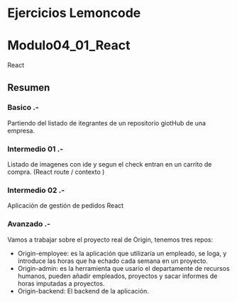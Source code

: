 # Ejercicios Lemoncode

# Modulo04_01_React

React

## Resumen

### Basico .-

Partiendo del listado de itegrantes de un repositorio giotHub de una empresa.

### Intermedio 01 .-

Listado de imagenes con ide y segun el check entran en un carrito de compra. (React route / contexto )

### Intermedio 02 .-

Aplicación de gestión de pedidos React

### Avanzado .-

Vamos a trabajar sobre el proyecto real de Origin, tenemos tres repos:

* Origin-employee: es la aplicación que utilizaría un empleado, se loga, y introduce las horas que ha echado cada semana en un proyecto.
* Origin-admin: es la herramienta que usario el departamente de recursos humanos, pueden añadir empleados, proyectos y sacar informes de horas imputadas a proyectos.
* Origin-backend: El backend de la aplicación.


